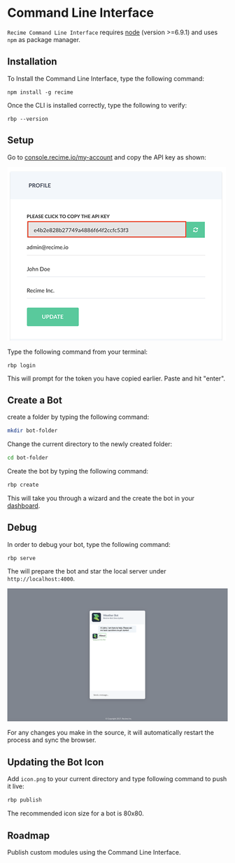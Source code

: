 # Command Line Interface

`Recime Command Line Interface` requires [node](https://nodejs.org/en/) (version >=6.9.1) and uses `npm` as package manager.


## Installation

To Install the Command Line Interface, type the following command:

```shell
npm install -g recime
```

Once the CLI is installed correctly, type the following to verify:

```shell
rbp --version
```

## Setup

Go to [console.recime.io/my-account](https://console.recime.io/my-account) and copy the API key as shown:

![](profile-new.png)


Type the following command from your terminal:

```shell
rbp login
```

This will prompt for the token you have copied earlier. Paste and hit "enter". 

## Create a Bot

create a folder by typing the following command:

```bash
mkdir bot-folder
```

Change the current directory to the newly created folder:

```bash
cd bot-folder
```

Create the bot by typing the following command:

```bash
rbp create
```

This will take you through a wizard and the create the bot in your [dashboard](https://console.recime.io).


## Debug


In order to debug your bot, type the following command:

```shell
rbp serve
```

The will prepare the bot and star the local server under `http://localhost:4000`.

![](debug.png)


For any changes you make in the source, it will automatically restart the process and sync the browser.


## Updating the Bot Icon

Add `icon.png` to your current directory and type following command to push it live:

```bash
rbp publish
```

The recommended icon size for a bot is 80x80.


## Roadmap
Publish custom modules using the Command Line Interface.